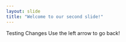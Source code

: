 ```yaml
---
layout: slide
title: "Welcome to our second slide!"
---
```

Testing Changes
Use the left arrow to go back!
